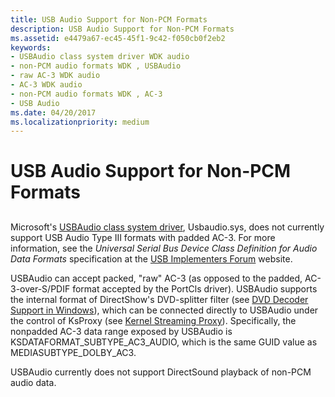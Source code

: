 ```yaml
---
title: USB Audio Support for Non-PCM Formats
description: USB Audio Support for Non-PCM Formats
ms.assetid: e4479a67-ec45-45f1-9c42-f050cb0f2eb2
keywords:
- USBAudio class system driver WDK audio
- non-PCM audio formats WDK , USBAudio
- raw AC-3 WDK audio
- AC-3 WDK audio
- non-PCM audio formats WDK , AC-3
- USB Audio
ms.date: 04/20/2017
ms.localizationpriority: medium
---
```


# USB Audio Support for Non-PCM Formats


## <span id="usb_audio_support_for_non_pcm_formats"></span><span id="USB_AUDIO_SUPPORT_FOR_NON_PCM_FORMATS"></span>


Microsoft's [USBAudio class system driver](kernel-mode-wdm-audio-components.md#usbaudio_class_system_driver), Usbaudio.sys, does not currently support USB Audio Type III formats with padded AC-3. For more information, see the *Universal Serial Bus Device Class Definition for Audio Data Formats* specification at the [USB Implementers Forum](https://www.usb.org/) website.

USBAudio can accept packed, "raw" AC-3 (as opposed to the padded, AC-3-over-S/PDIF format accepted by the PortCls driver). USBAudio supports the internal format of DirectShow's DVD-splitter filter (see [DVD Decoder Support in Windows](https://docs.microsoft.com/windows-hardware/drivers/stream/dvd-decoder-support-in-windows)), which can be connected directly to USBAudio under the control of KsProxy (see [Kernel Streaming Proxy](https://docs.microsoft.com/windows-hardware/drivers/ddi/_stream/index)). Specifically, the nonpadded AC-3 data range exposed by USBAudio is KSDATAFORMAT\_SUBTYPE\_AC3\_AUDIO, which is the same GUID value as MEDIASUBTYPE\_DOLBY\_AC3.

USBAudio currently does not support DirectSound playback of non-PCM audio data.

 

 





